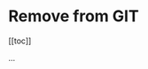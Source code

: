 # Remove from GIT

[[toc]]

...

<EditOnGithub repo_name="ecommerce" edit_url="git/remove-from-git.md"/>
